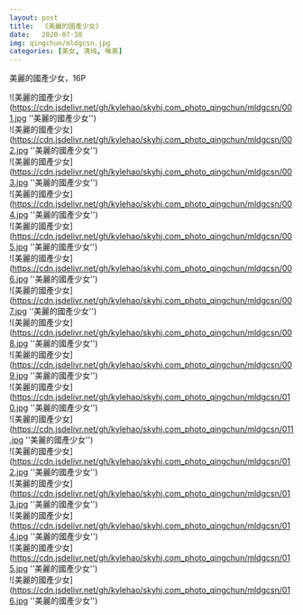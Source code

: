 ```yaml
---
layout: post
title:  《美麗的國產少女》
date:   2020-07-30
img: qingchun/mldgcsn.jpg
categories: [美女, 清纯, 唯美]
---
```


美麗的國產少女，16P


![美麗的國產少女](https://cdn.jsdelivr.net/gh/kylehao/skyhj.com_photo_qingchun/mldgcsn/001.jpg ''美麗的國產少女'') <br>
![美麗的國產少女](https://cdn.jsdelivr.net/gh/kylehao/skyhj.com_photo_qingchun/mldgcsn/002.jpg ''美麗的國產少女'') <br>
![美麗的國產少女](https://cdn.jsdelivr.net/gh/kylehao/skyhj.com_photo_qingchun/mldgcsn/003.jpg ''美麗的國產少女'') <br>
![美麗的國產少女](https://cdn.jsdelivr.net/gh/kylehao/skyhj.com_photo_qingchun/mldgcsn/004.jpg ''美麗的國產少女'') <br>
![美麗的國產少女](https://cdn.jsdelivr.net/gh/kylehao/skyhj.com_photo_qingchun/mldgcsn/005.jpg ''美麗的國產少女'') <br>
![美麗的國產少女](https://cdn.jsdelivr.net/gh/kylehao/skyhj.com_photo_qingchun/mldgcsn/006.jpg ''美麗的國產少女'') <br>
![美麗的國產少女](https://cdn.jsdelivr.net/gh/kylehao/skyhj.com_photo_qingchun/mldgcsn/007.jpg ''美麗的國產少女'') <br>
![美麗的國產少女](https://cdn.jsdelivr.net/gh/kylehao/skyhj.com_photo_qingchun/mldgcsn/008.jpg ''美麗的國產少女'') <br>
![美麗的國產少女](https://cdn.jsdelivr.net/gh/kylehao/skyhj.com_photo_qingchun/mldgcsn/009.jpg ''美麗的國產少女'') <br>
![美麗的國產少女](https://cdn.jsdelivr.net/gh/kylehao/skyhj.com_photo_qingchun/mldgcsn/010.jpg ''美麗的國產少女'') <br>
![美麗的國產少女](https://cdn.jsdelivr.net/gh/kylehao/skyhj.com_photo_qingchun/mldgcsn/011.jpg ''美麗的國產少女'') <br>
![美麗的國產少女](https://cdn.jsdelivr.net/gh/kylehao/skyhj.com_photo_qingchun/mldgcsn/012.jpg ''美麗的國產少女'') <br>
![美麗的國產少女](https://cdn.jsdelivr.net/gh/kylehao/skyhj.com_photo_qingchun/mldgcsn/013.jpg ''美麗的國產少女'') <br>
![美麗的國產少女](https://cdn.jsdelivr.net/gh/kylehao/skyhj.com_photo_qingchun/mldgcsn/014.jpg ''美麗的國產少女'') <br>
![美麗的國產少女](https://cdn.jsdelivr.net/gh/kylehao/skyhj.com_photo_qingchun/mldgcsn/015.jpg ''美麗的國產少女'') <br>
![美麗的國產少女](https://cdn.jsdelivr.net/gh/kylehao/skyhj.com_photo_qingchun/mldgcsn/016.jpg ''美麗的國產少女'') <br>
